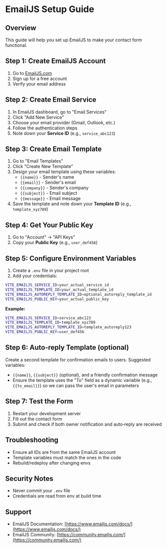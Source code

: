 # EmailJS Setup Guide

## Overview
This guide will help you set up EmailJS to make your contact form functional.

## Step 1: Create EmailJS Account
1. Go to [EmailJS.com](https://www.emailjs.com/)
2. Sign up for a free account
3. Verify your email address

## Step 2: Create Email Service
1. In EmailJS dashboard, go to "Email Services"
2. Click "Add New Service"
3. Choose your email provider (Gmail, Outlook, etc.)
4. Follow the authentication steps
5. Note down your **Service ID** (e.g., `service_abc123`)

## Step 3: Create Email Template
1. Go to "Email Templates"
2. Click "Create New Template"
3. Design your email template using these variables:
   - `{{name}}` - Sender's name
   - `{{email}}` - Sender's email
   - `{{company}}` - Sender's company
   - `{{subject}}` - Email subject
   - `{{message}}` - Email message
4. Save the template and note down your **Template ID** (e.g., `template_xyz789`)

## Step 4: Get Your Public Key
1. Go to "Account" → "API Keys"
2. Copy your **Public Key** (e.g., `user_def456`)

## Step 5: Configure Environment Variables
1. Create a `.env` file in your project root
2. Add your credentials:

```bash
VITE_EMAILJS_SERVICE_ID=your_actual_service_id
VITE_EMAILJS_TEMPLATE_ID=your_actual_template_id
VITE_EMAILJS_AUTOREPLY_TEMPLATE_ID=optional_autoreply_template_id
VITE_EMAILJS_PUBLIC_KEY=your_actual_public_key
```

**Example:**
```bash
VITE_EMAILJS_SERVICE_ID=service_abc123
VITE_EMAILJS_TEMPLATE_ID=template_xyz789
VITE_EMAILJS_AUTOREPLY_TEMPLATE_ID=template_autoreply123
VITE_EMAILJS_PUBLIC_KEY=user_def456
```

## Step 6: Auto‑reply Template (optional)
Create a second template for confirmation emails to users. Suggested variables:
- `{{name}}`, `{{subject}}` (optional), and a friendly confirmation message
- Ensure the template uses the "To" field as a dynamic variable (e.g., `{{to_email}}`) so we can pass the user's email in parameters

## Step 7: Test the Form
1. Restart your development server
2. Fill out the contact form
3. Submit and check if both owner notification and auto‑reply are received

## Troubleshooting
- Ensure all IDs are from the same EmailJS account
- Template variables must match the ones in the code
- Rebuild/redeploy after changing envs

## Security Notes
- Never commit your `.env` file
- Credentials are read from env at build time

## Support
- EmailJS Documentation: [https://www.emailjs.com/docs/](https://www.emailjs.com/docs/)
- EmailJS Community: [https://community.emailjs.com/](https://community.emailjs.com/)
